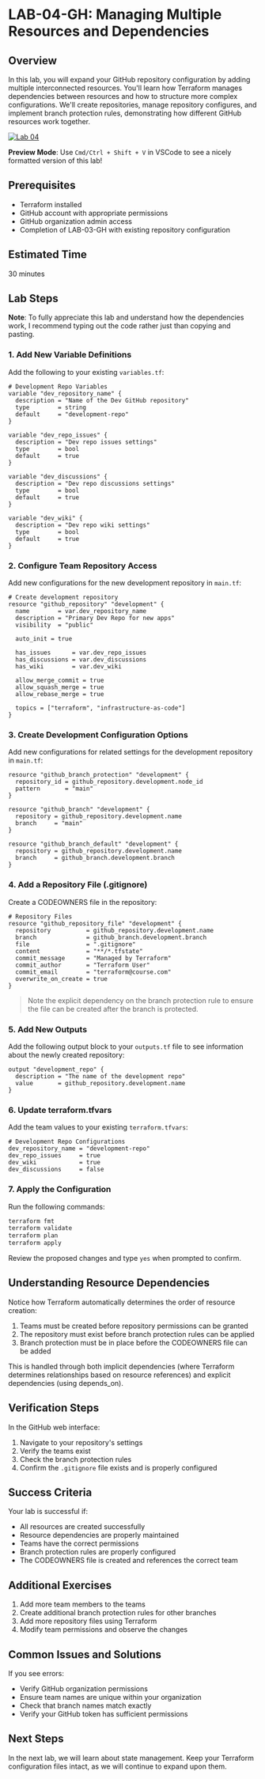 # LAB-04-GH: Managing Multiple Resources and Dependencies

## Overview
In this lab, you will expand your GitHub repository configuration by adding multiple interconnected resources. You'll learn how Terraform manages dependencies between resources and how to structure more complex configurations. We'll create repositories, manage repository configures, and implement branch protection rules, demonstrating how different GitHub resources work together.

[![Lab 04](https://github.com/btkrausen/terraform-testing/actions/workflows/github_lab_validation.yml/badge.svg?branch=main)](https://github.com/btkrausen/terraform-testing/actions/workflows/github_lab_validation.yml)

**Preview Mode**: Use `Cmd/Ctrl + Shift + V` in VSCode to see a nicely formatted version of this lab!

## Prerequisites
- Terraform installed
- GitHub account with appropriate permissions
- GitHub organization admin access
- Completion of LAB-03-GH with existing repository configuration

## Estimated Time
30 minutes

## Lab Steps

**Note**: To fully appreciate this lab and understand how the dependencies work, I recommend typing out the code rather just than copying and pasting.

### 1. Add New Variable Definitions

Add the following to your existing `variables.tf`:

```hcl
# Development Repo Variables
variable "dev_repository_name" {
  description = "Name of the Dev GitHub repository"
  type        = string
  default     = "development-repo"
}

variable "dev_repo_issues" {
  description = "Dev repo issues settings"
  type        = bool
  default     = true
}

variable "dev_discussions" {
  description = "Dev repo discussions settings"
  type        = bool
  default     = true
}

variable "dev_wiki" {
  description = "Dev repo wiki settings"
  type        = bool
  default     = true
}
```

### 2. Configure Team Repository Access

Add new configurations for the new development repository in `main.tf`:

```hcl
# Create development repository
resource "github_repository" "development" {
  name        = var.dev_repository_name
  description = "Primary Dev Repo for new apps"
  visibility  = "public"

  auto_init = true

  has_issues      = var.dev_repo_issues
  has_discussions = var.dev_discussions
  has_wiki        = var.dev_wiki

  allow_merge_commit = true
  allow_squash_merge = true
  allow_rebase_merge = true

  topics = ["terraform", "infrastructure-as-code"]
}
```

### 3. Create Development Configuration Options

Add new configurations for related settings for the development repository in `main.tf`:

```hcl
resource "github_branch_protection" "development" {
  repository_id = github_repository.development.node_id
  pattern       = "main"
}

resource "github_branch" "development" {
  repository = github_repository.development.name
  branch     = "main"
}

resource "github_branch_default" "development" {
  repository = github_repository.development.name
  branch     = github_branch.development.branch
}
```

### 4. Add a Repository File (.gitignore)

Create a CODEOWNERS file in the repository:

```hcl
# Repository Files
resource "github_repository_file" "development" {
  repository          = github_repository.development.name
  branch              = github_branch.development.branch
  file                = ".gitignore"
  content             = "**/*.tfstate"
  commit_message      = "Managed by Terraform"
  commit_author       = "Terraform User"
  commit_email        = "terraform@course.com"
  overwrite_on_create = true
}
```

> Note the explicit dependency on the branch protection rule to ensure the file can be created after the branch is protected.

### 5. Add New Outputs

Add the following output block to your `outputs.tf` file to see information about the newly created repository:

```hcl
output "development_repo" {
  description = "The name of the development repo"
  value       = github_repository.development.name
}
```

### 6. Update terraform.tfvars

Add the team values to your existing `terraform.tfvars`:

```hcl
# Development Repo Configurations
dev_repository_name = "development-repo"
dev_repo_issues     = true
dev_wiki            = true
dev_discussions     = false
```

### 7. Apply the Configuration

Run the following commands:
```bash
terraform fmt
terraform validate
terraform plan
terraform apply
```

Review the proposed changes and type `yes` when prompted to confirm.

## Understanding Resource Dependencies

Notice how Terraform automatically determines the order of resource creation:
1. Teams must be created before repository permissions can be granted
2. The repository must exist before branch protection rules can be applied
3. Branch protection must be in place before the CODEOWNERS file can be added

This is handled through both implicit dependencies (where Terraform determines relationships based on resource references) and explicit dependencies (using depends_on).

## Verification Steps

In the GitHub web interface:
1. Navigate to your repository's settings
2. Verify the teams exist
3. Check the branch protection rules
4. Confirm the `.gitignore` file exists and is properly configured

## Success Criteria
Your lab is successful if:
- All resources are created successfully
- Resource dependencies are properly maintained
- Teams have the correct permissions
- Branch protection rules are properly configured
- The CODEOWNERS file is created and references the correct team

## Additional Exercises
1. Add more team members to the teams
2. Create additional branch protection rules for other branches
3. Add more repository files using Terraform
4. Modify team permissions and observe the changes

## Common Issues and Solutions

If you see errors:
- Verify GitHub organization permissions
- Ensure team names are unique within your organization
- Check that branch names match exactly
- Verify your GitHub token has sufficient permissions

## Next Steps
In the next lab, we will learn about state management. Keep your Terraform configuration files intact, as we will continue to expand upon them.